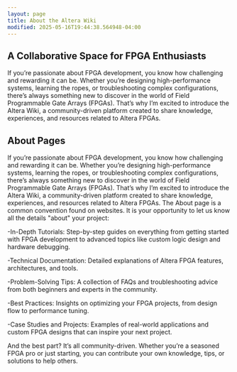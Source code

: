 ```yaml
---
layout: page
title: About the Altera Wiki
modified: 2025-05-16T19:44:38.564948-04:00
---
```


## A Collaborative Space for FPGA Enthusiasts

If you’re passionate about FPGA development, you know how challenging and rewarding it can be. Whether you’re designing high-performance systems, learning the ropes, or troubleshooting complex configurations, there’s always something new to discover in the world of Field Programmable Gate Arrays (FPGAs). That’s why I’m excited to introduce the Altera Wiki, a community-driven platform created to share knowledge, experiences, and resources related to Altera FPGAs.

## About Pages

If you’re passionate about FPGA development, you know how challenging and rewarding it can be. Whether you’re designing high-performance systems, learning the ropes, or troubleshooting complex configurations, there’s always something new to discover in the world of Field Programmable Gate Arrays (FPGAs). That’s why I’m excited to introduce the Altera Wiki, a community-driven platform created to share knowledge, experiences, and resources related to Altera FPGAs.
The About page is a common convention found on websites.
It is your opportunity to let us know all the details "about" your project:

-In-Depth Tutorials: Step-by-step guides on everything from getting started with FPGA development to advanced topics like custom logic design and hardware debugging.

-Technical Documentation: Detailed explanations of Altera FPGA features, architectures, and tools.

-Problem-Solving Tips: A collection of FAQs and troubleshooting advice from both beginners and experts in the community.

-Best Practices: Insights on optimizing your FPGA projects, from design flow to performance tuning.

-Case Studies and Projects: Examples of real-world applications and custom FPGA designs that can inspire your next project.

And the best part? It’s all community-driven. Whether you’re a seasoned FPGA pro or just starting, you can contribute your own knowledge, tips, or solutions to help others.
